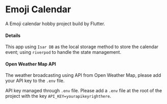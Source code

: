 # Emoji Calendar

A Emoji calendar hobby project build by Flutter.

#### Details

This app using `Isar DB` as the local storage method to store the calendar event; using `riverpod` to handle the state management.

#### Open Weather Map API

The weather broadcasting using API from Open Weather Map, please add your API key to the `.env` file.

API key managed through `.env` file. Please add a `.env` file at the root of the project with the key `API_KEY=yourapikeyrighthere`.

